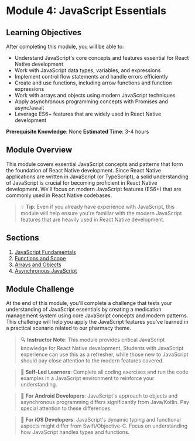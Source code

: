 # Module 4: JavaScript Essentials

## Learning Objectives
After completing this module, you will be able to:
- Understand JavaScript's core concepts and features essential for React Native development
- Work with JavaScript data types, variables, and expressions
- Implement control flow statements and handle errors efficiently
- Create and use functions, including arrow functions and function expressions
- Work with arrays and objects using modern JavaScript techniques
- Apply asynchronous programming concepts with Promises and async/await
- Leverage ES6+ features that are widely used in React Native development

**Prerequisite Knowledge**: None
**Estimated Time**: 3-4 hours

## Module Overview
This module covers essential JavaScript concepts and patterns that form the foundation of React Native development. Since React Native applications are written in JavaScript (or TypeScript), a solid understanding of JavaScript is crucial for becoming proficient in React Native development. We'll focus on modern JavaScript features (ES6+) that are commonly used in React Native codebases.

> 💡 **Tip**: Even if you already have experience with JavaScript, this module will help ensure you're familiar with the modern JavaScript features that are heavily used in React Native development.

## Sections
1. [JavaScript Fundamentals](./section-1-javascript-fundamentals/README.md)
2. [Functions and Scope](./section-2-functions-and-scope/README.md)
3. [Arrays and Objects](./section-3-arrays-and-objects/README.md)
4. [Asynchronous JavaScript](./section-4-asynchronous-javascript/README.md)

## Module Challenge
At the end of this module, you'll complete a challenge that tests your understanding of JavaScript essentials by creating a medication management system using core JavaScript concepts and modern patterns. This challenge will help you apply the JavaScript features you've learned in a practical scenario related to our pharmacy theme.

> 🔍 **Instructor Note**: This module provides critical JavaScript knowledge for React Native development. Students with JavaScript experience can use this as a refresher, while those new to JavaScript should pay close attention to the modern features covered.

> 🚀 **Self-Led Learners**: Complete all coding exercises and run the code examples in a JavaScript environment to reinforce your understanding.

> 🔄 **For Android Developers**: JavaScript's approach to objects and asynchronous programming differs significantly from Java/Kotlin. Pay special attention to these differences.

> 🔄 **For iOS Developers**: JavaScript's dynamic typing and functional aspects might differ from Swift/Objective-C. Focus on understanding how JavaScript handles types and functions. 